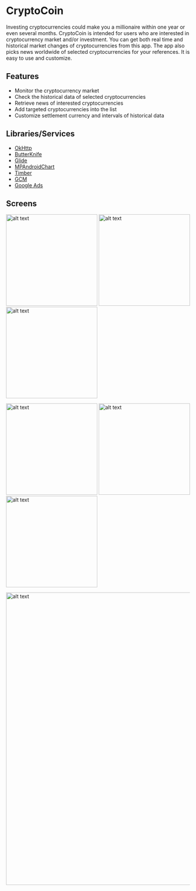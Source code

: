 # CryptoCoin

Investing cryptocurrencies could make you a millionaire within one year or even several months. CryptoCoin is intended for users who are interested in cryptocurrency market and/or investment. You can get both real time and historical market changes of cryptocurrencies from this app. The app also picks news worldwide of selected cryptocurrencies for your references. It is easy to use and customize. 

## Features

* Monitor the cryptocurrency market
* Check the historical data of selected cryptocurrencies
* Retrieve news of interested cryptocurrencies
* Add targeted cryptocurrencies into the list
* Customize settlement currency and intervals of historical data

## Libraries/Services

* [OkHttp](https://github.com/square/okhttp)
* [ButterKnife](https://github.com/JakeWharton/butterknife)
* [Glide](https://github.com/bumptech/glide)
* [MPAndroidChart](https://github.com/PhilJay/MPAndroidChart)
* [Timber](https://github.com/JakeWharton/timber)
* [GCM](https://developers.google.com/cloud-messaging/gcm)
* [Google Ads](https://developers.google.com/ads/)

## Screens

<img src="../master/screenshots/screenshot_1.png" alt="alt text" width="250"> <img src="../master/screenshots/screenshot_2.png" alt="alt text" width="250"> <img src="../master/screenshots/screenshot_3.png" alt="alt text" width="250">

<img src="../master/screenshots/screenshot_4.png" alt="alt text" width="250"> <img src="../master/screenshots/screenshot_5.png" alt="alt text" width="250"> <img src="../master/screenshots/screenshot_6.png" alt="alt text" width="250">

<img src="../master/screenshots/screenshot_9.png" alt="alt text" width="800">
